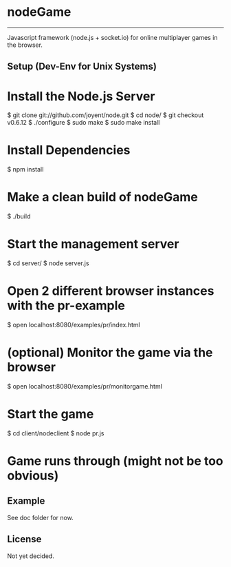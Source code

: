 # nodeGame
---

Javascript framework (node.js + socket.io) for online multiplayer games in the browser.

## Setup (Dev-Env for Unix Systems)

  # Install the Node.js Server
  $ git clone git://github.com/joyent/node.git
  $ cd node/
  $ git checkout v0.6.12
  $ ./configure
  $ sudo make
  $ sudo make install
  
  # Install Dependencies
  $ npm install
  
  # Make a clean build of nodeGame
  $ ./build
  
  # Start the management server
  $ cd server/
  $ node server.js
  
  # Open 2 different browser instances with the pr-example
  $ open localhost:8080/examples/pr/index.html
  
  # (optional) Monitor the game via the browser
  $ open localhost:8080/examples/pr/monitorgame.html
  
  # Start the game
  $ cd client/nodeclient
  $ node pr.js
  
  # Game runs through (might not be too obvious)

## Example

See doc folder for now.

## License

Not yet decided.
